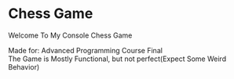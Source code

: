 # Chess Game

<p>Welcome To My Console Chess Game</p>
<p>Made for: Advanced Programming Course Final<br>The Game is Mostly Functional, but not perfect(Expect Some Weird Behavior)</p>
